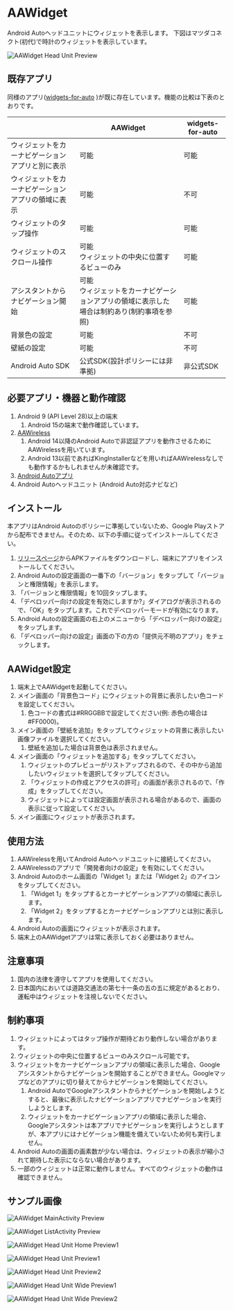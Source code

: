 # AAWidget

Android Autoヘッドユニットにウィジェットを表示します。
下図はマツダコネクト(初代)で時計のウィジェットを表示しています。

![AAWidget Head Unit Preview](./image/aawidget-head-unit-preview.jpg)

## 既存アプリ

同様のアプリ([widgets-for-auto](https://github.com/ns130291/widgets-for-auto)
)が既に存在しています。機能の比較は下表のとおりです。

|     | AAWidget | widgets-for-auto |
| --- | ---      | ---              |
| ウィジェットをカーナビゲーションアプリと別に表示 | 可能 | 可能 |
| ウィジェットをカーナビゲーションアプリの領域に表示 | 可能 | 不可 |
| ウィジェットのタップ操作 | 可能 | 可能 |
| ウィジェットのスクロール操作 | 可能<br>ウィジェットの中央に位置するビューのみ | 可能 |
| アシスタントからナビゲーション開始 | 可能<br>ウィジェットをカーナビゲーションアプリの領域に表示した場合は制約あり(制約事項を参照) | 可能 |
| 背景色の設定 | 可能 | 不可 |
| 壁紙の設定 | 可能 | 不可 |
| Android Auto SDK | 公式SDK(設計ポリシーには非準拠) | 非公式SDK |

## 必要アプリ・機器と動作確認
1. Android 9 (API Level 28)以上の端末
    1. Android 15の端末で動作確認しています。
1. [AAWireless](https://www.aawireless.io/)
    1. Android 14以降のAndroid Autoで非認証アプリを動作させるためにAAWirelessを用いています。
    1. Android 13以前であればKingInstallerなどを用いればAAWirelessなしでも動作するかもしれませんが未確認です。
1. [Android Autoアプリ](https://play.google.com/store/apps/details?id=com.google.android.projection.gearhead)
1. Android Autoヘッドユニット (Android Auto対応ナビなど)

## インストール
本アプリはAndroid Autoのポリシーに準拠していないため、Google Playストアから配布できません。そのため、以下の手順に従ってインストールしてください。
1. [リリースページ](https://gitlab.com/sckzw/aawidget/-/releases)からAPKファイルをダウンロードし、端末にアプリをインストールしてください。
1. Android Autoの設定画面の一番下の「バージョン」をタップして「バージョンと権限情報」を表示します。
1. 「バージョンと権限情報」を10回タップします。
1. 「デベロッパー向けの設定を有効にしますか?」ダイアログが表示されるので、「OK」をタップします。これでデベロッパーモードが有効になります。
1. Android Autoの設定画面の右上のメニューから「デベロッパー向けの設定」をタップします。
1. 「デベロッパー向けの設定」画面の下の方の「提供元不明のアプリ」をチェックします。

## AAWidget設定
1. 端末上でAAWidgetを起動してください。
1. メイン画面の「背景色コード」にウィジェットの背景に表示したい色コードを設定してください。
    1. 色コードの書式は#RRGGBBで設定してください(例: 赤色の場合は#FF0000)。
1. メイン画面の「壁紙を追加」をタップしてウィジェットの背景に表示したい画像ファイルを選択してください。
    1. 壁紙を追加した場合は背景色は表示されません。
1. メイン画面の「ウィジェットを追加する」をタップしてください。
    1. ウィジェットのプレビューがリストアップされるので、その中から追加したいウィジェットを選択してタップしてください。
    1. 「ウィジェットの作成とアクセスの許可」の画面が表示されるので、「作成」をタップしてください。
    1. ウィジェットによっては設定画面が表示される場合があるので、画面の表示に従って設定してください。
1. メイン画面にウィジェットが表示されます。

## 使用方法
1. AAWirelessを用いてAndroid Autoヘッドユニットに接続してください。
1. AAWirelessのアプリで「開発者向けの設定」を有効にしてください。
1. Android Autoのホーム画面の「Widget 1」または「Widget 2」のアイコンをタップしてください。
    1. 「Widget 1」をタップするとカーナビゲーションアプリの領域に表示します。
    1. 「Widget 2」をタップするとカーナビゲーションアプリとは別に表示します。
1. Android Autoの画面にウィジェットが表示されます。
1. 端末上のAAWidgetアプリは常に表示しておく必要はありません。

## 注意事項
1. 国内の法律を遵守してアプリを使用してください。
1. 日本国内においては道路交通法の第七十一条の五の五に規定があるとおり、運転中はウィジェットを注視しないでください。

## 制約事項
1. ウィジェットによってはタップ操作が期待どおり動作しない場合があります。
1. ウィジェットの中央に位置するビューのみスクロール可能です。
1. ウィジェットをカーナビゲーションアプリの領域に表示した場合、Googleアシスタントからナビゲーションを開始することができません。Googleマップなどのアプリに切り替えてからナビゲーションを開始してください。
    1. Android AutoでGoogleアシスタントからナビゲーションを開始しようとすると、最後に表示したナビゲーションアプリでナビゲーションを実行しようとします。
    1. ウィジェットをカーナビゲーションアプリの領域に表示した場合、Googleアシスタントは本アプリでナビゲーションを実行しようとしますが、本アプリにはナビゲーション機能を備えていないため何も実行しません。
1. Android Autoの画面の画素数が少ない場合は、ウィジェットの表示が縮小されて期待した表示にならない場合があります。
1. 一部のウィジェットは正常に動作しません。すべてのウィジェットの動作は確認できません。

## サンプル画像
![AAWidget MainActivity Preview](./image/aawidget-main-activity-preview.png)

![AAWidget ListActivity Preview](./image/aawidget-list-activity-preview.png)

![AAWidget Head Unit Home Preview1](./image/aawidget-head-unit-home-preview.png)

![AAWidget Head Unit Preview1](./image/aawidget-head-unit-preview1.png)

![AAWidget Head Unit Preview2](./image/aawidget-head-unit-preview2.png)

![AAWidget Head Unit Wide Preview1](./image/aawidget-head-unit-wide-preview1.png)

![AAWidget Head Unit Wide Preview2](./image/aawidget-head-unit-wide-preview2.png)
